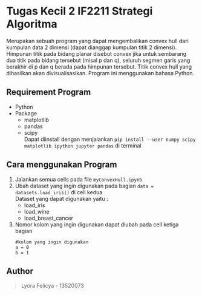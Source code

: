 # Tugas Kecil 2 IF2211 Strategi Algoritma
Merupakan sebuah program yang dapat mengembalikan convex hull dari kumpulan data 2 dimensi (dapat dianggap kumpulan titik 2 dimensi). Himpunan titik pada bidang planar disebut convex jika untuk sembarang dua titik pada bidang tersebut (misal p dan q), seluruh segmen garis yang berakhir di p dan q berada pada himpunan tersebut. Titik convex hull yang dihasilkan akan divisualisasikan. Program ini menggunakan bahasa Python.

## Requirement Program
* Python
* Package 
  * matplotlib
  * pandas
  * scipy
<br> Dapat diinstall dengan menjalankan ``` pip install --user numpy scipy matplotlib ipython jupyter pandas ``` di terminal

## Cara menggunakan Program
1. Jalankan semua cells pada file `myConvexHull.ipynb`
2. Ubah dataset yang ingin digunakan pada bagian
   ``` data = datasets.load_iris() ``` di cell kedua
   <br>
   Dataset yang dapat digunakan yaitu :
   * load_iris
   * load_wine
   * load_breast_cancer
 3. Nomor kolom yang ingin digunakan dapat diubah pada cell ketiga bagian
    ```
    #kolom yang ingin digunakan
    a = 0
    b = 1
    ```

## Author
> Lyora Felicya - 13520073

